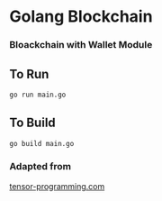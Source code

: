 # Golang Blockchain

### Bloackchain with Wallet Module 

## To Run 
```bash
go run main.go
``` 

## To Build 
```bash
go build main.go
``` 

### Adapted from 
[tensor-programming.com](http://tensor-programming.com/)
